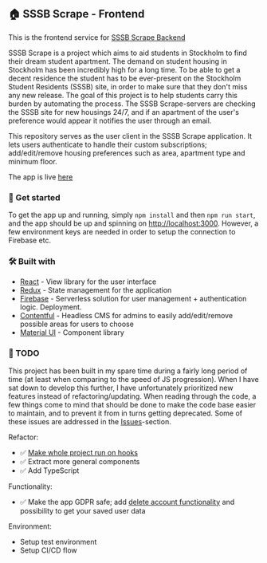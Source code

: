## :house: SSSB Scrape - Frontend

This is the frontend service for [SSSB Scrape Backend](https://github.com/tasola/sssb-scrape-be)

SSSB Scrape is a project which aims to aid students in Stockholm to find their dream student apartment. The demand on student housing in Stockholm has been incredibly high for a long time. To be able to get a decent residence the student has to be ever-present on the Stockholm Student Residents (SSSB) site, in order to make sure that they don't miss any new release.
The goal of this project is to help students carry this burden by automating the process. The SSSB Scrape-servers are checking the SSSB site for new housings 24/7, and if an apartment of the user's preference would appear it notifies the user through an email.

This repository serves as the user client in the SSSB Scrape application. It lets users authenticate to handle their custom subscriptions; add/edit/remove housing preferences such as area, apartment type and minimum floor.

The app is live [here](https://sssb-scrape.firebaseapp.com/)


### :rocket: Get started
To get the app up and running, simply `npm install` and then `npm run start`, and the app should be up and spinning on [http://localhost:3000](http://localhost:3000). However, a few environment keys are needed in order to setup the connection to Firebase etc.


### :hammer_and_wrench: Built with
* [React](https://reactjs.org/) - View library for the user interface 
* [Redux](https://redux.js.org/) - State management for the application
* [Firebase](https://firebase.google.com/) - Serverless solution for user management + authentication logic. Deployment.
* [Contentful](https://www.contentful.com/) - Headless CMS for admins to easily add/edit/remove possible areas for users to choose
* [Material UI](https://material-ui.com/) - Component library


### :memo: TODO
This project has been built in my spare time during a fairly long period of time (at least when comparing to the speed of JS progression). When I have sat down to develop this further, I have unfortunately prioritized new features instead of refactoring/updating. When reading through the code, a few things come to mind that should be done to make the code base easier to maintain, and to prevent it from in turns getting deprecated. Some of these issues are addressed in the [Issues](https://github.com/tasola/sssb-scrape-fe/issues)-section.

Refactor:
* :white_check_mark: [Make whole project run on hooks](https://github.com/tasola/sssb-scrape-fe/issues/15)
* :white_check_mark: Extract more general components
* :white_check_mark: Add TypeScript

Functionality:
* :white_check_mark: Make the app GDPR safe; add [delete account functionality](https://github.com/tasola/sssb-scrape-fe/tree/feature/remove-account) and possibility to get your saved user data

Environment:
* Setup test environment
* Setup CI/CD flow

